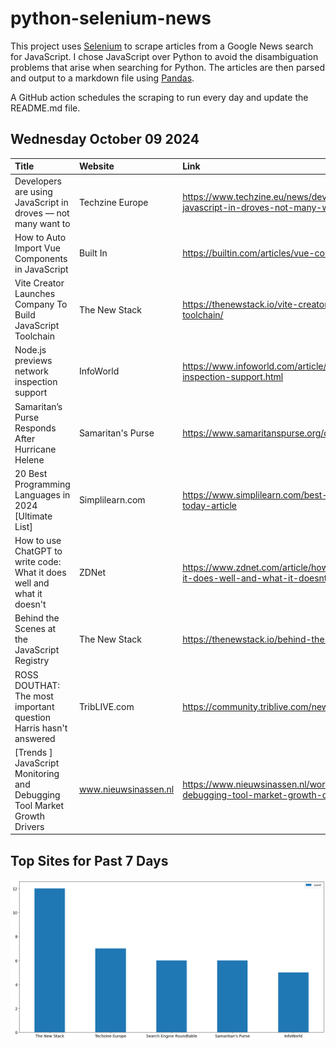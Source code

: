 # python-selenium-news

This project uses [Selenium](https://www.seleniumhq.org/) to scrape articles from a Google News search for JavaScript.
I chose JavaScript over Python to avoid the disambiguation problems that arise when searching for Python.
The articles are then parsed and output to a markdown file using [Pandas](https://pandas.pydata.org/).

A GitHub action schedules the scraping to run every day and update the README.md file.

## Wednesday October 09 2024


| Title                                                                    | Website              | Link                                                                                                                |
|:-------------------------------------------------------------------------|:---------------------|:--------------------------------------------------------------------------------------------------------------------|
| Developers are using JavaScript in droves — not many want to             | Techzine Europe      | https://www.techzine.eu/news/devops/124983/developers-are-using-javascript-in-droves-not-many-want-to/              |
| How to Auto Import Vue Components in JavaScript                          | Built In             | https://builtin.com/articles/vue-component-auto-import-js                                                           |
| Vite Creator Launches Company To Build JavaScript Toolchain              | The New Stack        | https://thenewstack.io/vite-creator-launches-company-to-build-javascript-toolchain/                                 |
| Node.js previews network inspection support                              | InfoWorld            | https://www.infoworld.com/article/3547304/node-js-previews-network-inspection-support.html                          |
| Samaritan’s Purse Responds After Hurricane Helene                        | Samaritan's Purse    | https://www.samaritanspurse.org/disaster/hurricane-helene/                                                          |
| 20 Best Programming Languages in 2024 [Ultimate List]                    | Simplilearn.com      | https://www.simplilearn.com/best-programming-languages-start-learning-today-article                                 |
| How to use ChatGPT to write code: What it does well and what it doesn't  | ZDNet                | https://www.zdnet.com/article/how-to-use-chatgpt-to-write-code-what-it-does-well-and-what-it-doesnt/                |
| Behind the Scenes at the JavaScript Registry                             | The New Stack        | https://thenewstack.io/behind-the-scenes-at-the-javascript-repository/                                              |
| ROSS DOUTHAT: The most important question Harris hasn't answered         | TribLIVE.com         | https://community.triblive.com/news/413a836dc3df107c3d8428cae4fb4260                                                |
| [Trends ] JavaScript Monitoring and Debugging Tool Market Growth Drivers | www.nieuwsinassen.nl | https://www.nieuwsinassen.nl/worldwide/trends-javascript-monitoring-and-debugging-tool-market-growth-drivers/89208/ |
## Top Sites for Past 7 Days

![Graph of Top Sites](https://raw.githubusercontent.com/dan-mba/python-selenium-news/main/last-week.png)
